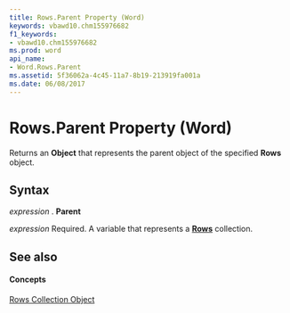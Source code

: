 ```yaml
---
title: Rows.Parent Property (Word)
keywords: vbawd10.chm155976682
f1_keywords:
- vbawd10.chm155976682
ms.prod: word
api_name:
- Word.Rows.Parent
ms.assetid: 5f36062a-4c45-11a7-8b19-213919fa001a
ms.date: 06/08/2017
---
```



# Rows.Parent Property (Word)

Returns an  **Object** that represents the parent object of the specified **Rows** object.


## Syntax

 _expression_ . **Parent**

 _expression_ Required. A variable that represents a **[Rows](rows-object-word.md)** collection.


## See also


#### Concepts


[Rows Collection Object](rows-object-word.md)

